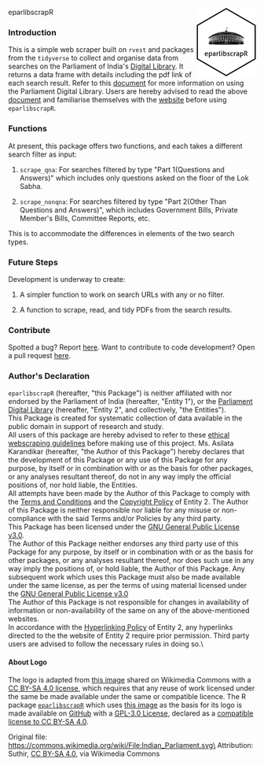 eparlibscrapR <img src='man/figures/logo.png' align="right" height="139" />


### Introduction

This is a simple web scraper built on `rvest` and packages from the `tidyverse` to collect and organise data from searches on the Parliament of India's [Digital Library](https://eparlib.nic.in). It returns a data frame with details including the pdf link of each search result. Refer to this [document](https://eparlib.nic.in/help/help_doc.pdf) for more information on using the Parliament Digital Library. Users are hereby advised to read the above [document](https://eparlib.nic.in/help/help_doc.pdf) and familiarise themselves with the [website](https://eparlib.nic.in) before using `eparlibscrapR`.


### Functions

At present, this package offers two functions, and each takes a different search filter as input:

1. `scrape_qna`: For searches filtered by type "Part 1(Questions and Answers)" which includes only questions asked on the floor of the Lok Sabha.

2. `scrape_nonqna`: For searches filtered by type "Part 2(Other Than Questions and Answers)", which includes Government Bills, Private Member's Bills, Committee Reports, etc.

This is to accommodate the differences in elements of the two search types.


### Future Steps

Development is underway to create:

1. A simpler function to work on search URLs with any or no filter.

2. A function to scrape, read, and tidy PDFs from the search results.


### Contribute

Spotted a bug? Report [here](https://github.com/avkarandikar/eparlibscrapR/issues). Want to contribute to code development? Open a pull request [here](https://github.com/avkarandikar/eparlibscrapR).


### Author's Declaration

`eparlibscrapR` (hereafter, "this Package") is neither affiliated with nor endorsed by the Parliament of India (hereafter, "Entity 1"), or the [Parliament Digital Library](https://eparlib.nic.in/) (hereafter, "Entity 2", and collectively, "the Entities").\
This Package is created for systematic collection of data available in the public domain in support of research and study.\
All users of this package are hereby advised to refer to these [ethical webscraping guidelines](https://towardsdatascience.com/ethics-in-web-scraping-b96b18136f01) before making use of this project.
Ms. Asilata Karandikar (hereafter, "the Author of this Package") hereby declares that the development of this Package or any use of this Package for any purpose, by itself or in combination with or as the basis for other packages, or any analyses resultant thereof, do not in any way imply the official positions of, nor hold liable, the Entities.\
All attempts have been made by the Author of this Package to comply with the [Terms and Conditions](https://eparlib.nic.in/help/terms-conditions.jsp) and the [Copyright Policy](https://eparlib.nic.in/help/copyright-policy.jsp) of Entity 2. The Author of this Package is neither responsible nor liable for any misuse or non-compliance with the said Terms and/or Policies by any third party.\
This Package has been licensed under the [GNU General Public License v3.0](https://github.com/avkarandikar/eparlibscrapR/blob/main/LICENSE.md).\
The Author of this Package neither endorses any third party use of this Package for any purpose, by itself or in combination with or as the basis for other packages, or any analyses resultant thereof, nor does such use in any way imply the positions of, or hold liable, the Author of this Package. Any subsequent work which uses this Package must also be made available under the same license, as per the terms of using material licensed under the [GNU General Public License v3.0](https://www.gnu.org/licenses/gpl-3.0.en.html)\
The Author of this Package is not responsible for changes in availability of information or non-availability of the same on any of the above-mentioned websites.\
In accordance with the [Hyperlinking Policy](https://eparlib.nic.in/help/hyperlinking-policy.jsp) of Entity 2, any hyperlinks directed to the the website of Entity 2 require prior permission. Third party users are advised to follow the necessary rules in doing so.\


#### About Logo

The logo is adapted from [this image](https://commons.wikimedia.org/wiki/File:Indian_Parliament.svg) shared on Wikimedia Commons with a [CC BY-SA 4.0 license](https://creativecommons.org/licenses/by-sa/4.0/deed.en), which requires that any reuse of work licensed under the same be made available under the same or compatible licence. The R package [`eparlibscrapR`](https://github.com/avkarandikar/eparlibscrapR) which uses [this image](https://commons.wikimedia.org/wiki/File:Indian_Parliament.svg) as the basis for its logo is made available on [GitHub](https://github.com/avkarandikar/eparlibscrapR) with a [GPL-3.0 License](https://www.gnu.org/licenses/gpl-3.0.html), declared as a [compatible license to CC BY-SA 4.0](https://creativecommons.org/share-your-work/licensing-considerations/compatible-licenses).

Original file: https://commons.wikimedia.org/wiki/File:Indian_Parliament.svg\
Attribution: Suthir, [CC BY-SA 4.0](https://creativecommons.org/licenses/by-sa/4.0), via Wikimedia Commons
